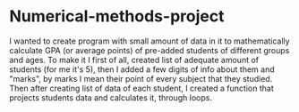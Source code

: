 # Numerical-methods-project
I wanted to create program with small amount of data in it to mathematically calculate GPA (or average points) of pre-added students of different groups and ages.
To make it I first of all, created list of adequate amount of students (for me it's 5), then I added a few digits of info about them and "marks", 
by marks I mean their point of every subject that they studied. Then after creating list of data of each student, I created a function that projects students data
and calculates it, through loops.
